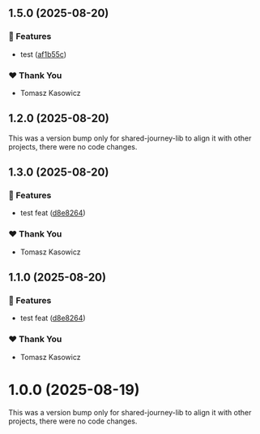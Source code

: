 ## 1.5.0 (2025-08-20)

### 🚀 Features

- test ([af1b55c](https://github.com/TomaszKasowicz/nx-release-learning/commit/af1b55c))

### ❤️ Thank You

- Tomasz Kasowicz

## 1.2.0 (2025-08-20)

This was a version bump only for shared-journey-lib to align it with other projects, there were no code changes.

## 1.3.0 (2025-08-20)

### 🚀 Features

- test feat ([d8e8264](https://github.com/TomaszKasowicz/nx-release-learning/commit/d8e8264))

### ❤️ Thank You

- Tomasz Kasowicz

## 1.1.0 (2025-08-20)

### 🚀 Features

- test feat ([d8e8264](https://github.com/TomaszKasowicz/nx-release-learning/commit/d8e8264))

### ❤️ Thank You

- Tomasz Kasowicz

# 1.0.0 (2025-08-19)

This was a version bump only for shared-journey-lib to align it with other projects, there were no code changes.